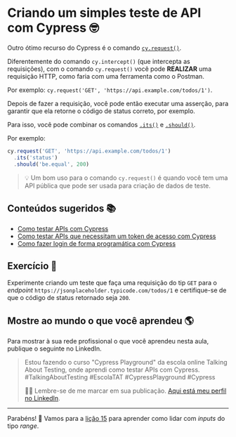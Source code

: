 # Criando um simples teste de API com Cypress 🤓

Outro ótimo recurso do Cypress é o comando [`cy.request()`](https://on.cypress.io/request).

Diferentemente do comando `cy.intercept()` (que intercepta as requisições), com o comando `cy.request()` você pode **REALIZAR** uma requisição HTTP, como faria com uma ferramenta como o Postman.

Por exemplo: `cy.request('GET', 'https://api.example.com/todos/1')`.

Depois de fazer a requisição, você pode então executar uma asserção, para garantir que ela retorne o código de status correto, por exemplo.

Para isso, você pode combinar os comandos [`.its()`](https://on.cypress.io/its) e [`.should()`](https://on.cypress.io/should).

Por exemplo:

```js
cy.request('GET', 'https://api.example.com/todos/1')
  .its('status')
  .should('be.equal', 200)

```

> 💡 Um bom uso para o comando `cy.request()` é quando você tem uma API pública que pode ser usada para criação de dados de teste.

## Conteúdos sugeridos 📚

- [Como testar APIs com Cypress](https://talkingabouttesting.com/2021/02/07/como-verificar-a-estrutura-do-body-de-um-esquema-json-com-cypress/)
- [Como testar APIs que necessitam um token de acesso com Cypress](https://talkingabouttesting.com/2022/04/21/como-testar-apis-que-necessitam-um-token-de-acesso-com-cypress/)
- [Como fazer login de forma programática com Cypress](https://talkingabouttesting.com/2021/12/14/como-fazer-login-de-forma-programatica-com-cypress/)

## Exercício 🎯

Experimente criando um teste que faça uma requisição do tip `GET` para o _endpoint_ `https://jsonplaceholder.typicode.com/todos/1` e certifique-se de que o código de status retornado seja `200`.

## Mostre ao mundo o que você aprendeu 🌎

Para mostrar à sua rede profissional o que você aprendeu nesta aula, publique o seguinte no LinkedIn.

> Estou fazendo o curso "Cypress Playground" da escola online Talking About Testing, onde aprendi como testar APIs com Cypress. #TalkingAboutTesting #EscolaTAT #CypressPlayground #Cypress
>
> 👨‍🏫 Lembre-se de me marcar em sua publicação. [Aqui está meu perfil no LinkedIn](https://www.linkedin.com/in/walmyr-lima-e-silva-filho).

___

Parabéns! 🎉 Vamos para a [lição 15](./15.md) para aprender como lidar com _inputs_ do tipo _range_.
